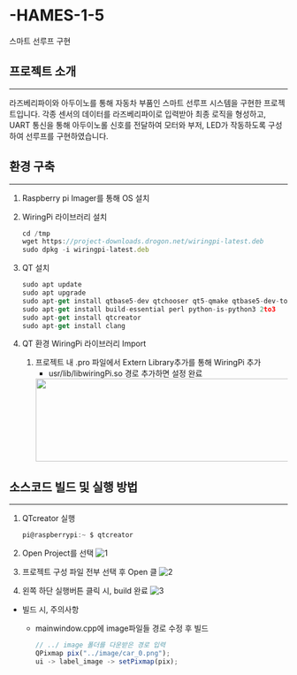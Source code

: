 # -HAMES-1-5
스마트 선루프 구현

## 프로젝트 소개

---

라즈베리파이와 아두이노를 통해 자동차 부품인 스마트 선루프 시스템을 구현한 프로젝트입니다. 각종 센서의 데이터를 라즈베리파이로 입력받아 최종 로직을 형성하고, UART 통신을 통해 아두이노롤 신호를 전달하여 모터와 부저, LED가 작동하도록 구성하여 선루프를 구현하였습니다.
   
## 환경 구축

---

1. Raspberry pi Imager를 통해 OS 설치
2. WiringPi 라이브러리 설치
    
    ```jsx
    cd /tmp
    wget https://project-downloads.drogon.net/wiringpi-latest.deb
    sudo dpkg -i wiringpi-latest.deb
    ```
    
3. QT 설치
    
    ```jsx
    sudo apt update
    sudo apt upgrade
    sudo apt-get install qtbase5-dev qtchooser qt5-qmake qtbase5-dev-tools
    sudo apt-get install build-essential perl python-is-python3 2to3
    sudo apt-get install qtcreator
    sudo apt-get install clang
    ```
    
4. QT 환경 WiringPi 라이브러리 Import
    1. 프로젝트 내 .pro 파일에서 Extern Library추가를 통해 WiringPi 추가
        - usr/lib/libwiringPi.so 경로 추가하면 설정 완료
         <img src="https://github.com/JINK004/HAMES_1_5/assets/87352996/c0d14be8-b845-47a8-b2d2-d0014444ebc8.png" width="500" height="150"/>



## 소스코드 빌드 및 실행 방법

---

1. QTcreator 실행
    
    ```jsx
    pi@raspberrypi:~ $ qtcreator
    ```
    
2. Open Project를 선택
   ![1](https://github.com/JINK004/HAMES_1_5/assets/87352996/5a05346c-4dca-44ce-b8b3-6be4ba9d7b32)

    
3. 프로젝트 구성 파일 전부 선택 후 Open 클
   ![2](https://github.com/JINK004/HAMES_1_5/assets/87352996/90db76d9-7c56-4b5c-87a0-4e15312aa0d7)

    
4. 왼쪽 하단 실행버튼 클릭 시, build 완료
   ![3](https://github.com/JINK004/HAMES_1_5/assets/87352996/5d7a8da6-d708-406c-bb1e-934e6e030e90)

- 빌드 시, 주의사항
    - mainwindow.cpp에 image파일들 경로 수정 후 빌드
        
        ```jsx
        // ../ image 폴더를 다운받은 경로 입력
        QPixmap pix("../image/car_0.png");
        ui -> label_image -> setPixmap(pix);
        ```
